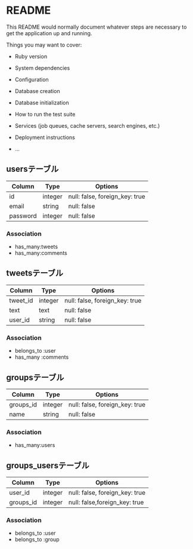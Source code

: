 # README

This README would normally document whatever steps are necessary to get the
application up and running.

Things you may want to cover:

* Ruby version

* System dependencies

* Configuration

* Database creation

* Database initialization

* How to run the test suite

* Services (job queues, cache servers, search engines, etc.)

* Deployment instructions

* ...
## usersテーブル

|Column|Type|Options|
|------|----|-------|
|id|integer|null: false, foreign_key: true|
|email|string|null: false|
|password|integer|null: false|

### Association
- has_many:tweets
- has_many:comments

## tweetsテーブル

|Column|Type|Options|
|------|----|-------|
|tweet_id|integer|null: false, foreign_key: true|
|text|text|null: false|
|user_id|string|null: false|

### Association
- belongs_to :user
- has_many :comments

## groupsテーブル

|Column|Type|Options|
|------|----|-------|
|groups_id|integer|null: false, foreign_key: true|
|name|string|null: false|

### Association
- has_many:users

## groups_usersテーブル

|Column|Type|Options|
|------|----|-------|
|user_id|integer|null: false, foreign_key: true|
|groups_id|integer|null: false,foreign_key: true|

### Association
- belongs_to :user
- belongs_to :group
